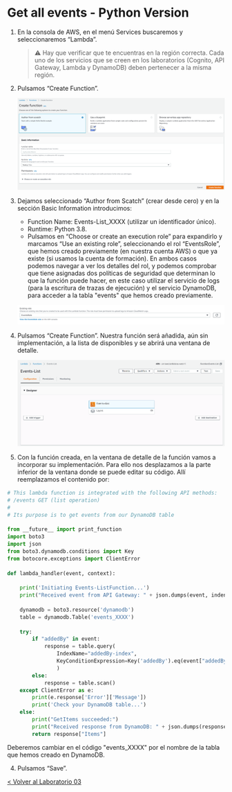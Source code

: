 # Get all events - Python Version

1.	En la consola de AWS, en el menú Services buscaremos y seleccionaremos “Lambda”.
	> :warning: Hay que verificar que te encuentras en la región correcta. Cada uno de los servicios que se creen en los laboratorios (Cognito, API Gateway, Lambda y DynamoDB) deben pertenecer a la misma región.

2.	Pulsamos “Create Function”.
	<p align="center">
	    <img src="resources/Picture5.png">
	</p>
3. Dejamos seleccionado “Author from Scatch” (crear desde cero) y en la sección Basic Information introducimos:
      * Function Name: Events-List_XXXX (utilizar un identificador único).
      * Runtime: Python 3.8.
      * Pulsamos en “Choose or create an execution role” para expandirlo y marcamos “Use an existing role”, seleccionando el rol  “EventsRole”, que hemos creado previamente (en nuestra cuenta AWS) o que ya existe (si usamos la cuenta de formación). En ambos casos podemos navegar a ver los detalles del rol, y podemos comprobar que tiene asignadas dos políticas de seguridad que determinan lo que la función puede hacer, en este caso utilizar el servicio de logs (para la escritura de trazas de ejecución) y el servicio DynamoDB, para acceder a la tabla "events" que hemos creado previamente.
	<p align="center">
	    <img src="resources/Picture1.png">
	</p>  
4. Pulsamos “Create Function”. Nuestra función será añadida, aún sin implementación, a la lista de disponibles y se abrirá una ventana de detalle.
	<p align="center">
	    <img src="resources/Picture2.png">
	</p>  
5. Con la función creada, en la ventana de detalle de la función vamos a incorporar su implementación. Para ello nos desplazamos a la parte inferior de la ventana donde se puede editar su código. Allí reemplazamos el contenido por:

```python
# This lambda function is integrated with the following API methods:
# /events GET (list operation)
#
# Its purpose is to get events from our DynamoDB table

from __future__ import print_function
import boto3
import json
from boto3.dynamodb.conditions import Key
from botocore.exceptions import ClientError

def lambda_handler(event, context):

    print('Initiating Events-ListFunction...')
    print("Received event from API Gateway: " + json.dumps(event, indent=2))
    
    dynamodb = boto3.resource('dynamodb')
    table = dynamodb.Table('events_XXXX')

    try:
        if "addedBy" in event:
            response = table.query(
                IndexName="addedBy-index",
                KeyConditionExpression=Key('addedBy').eq(event["addedBy"])
                )
        else:
            response = table.scan()
    except ClientError as e:
        print(e.response['Error']['Message'])
        print('Check your DynamoDB table...')
    else:
        print("GetItems succeeded:")
        print("Received response from DynamoDB: " + json.dumps(response, indent=2))
        return response["Items"]

```
Deberemos cambiar en el código "events_XXXX" por el nombre de la tabla que hemos creado en DynamoDB.

4.	Pulsamos “Save”.


[< Volver al Laboratorio 03 ](../../lab-03)  
